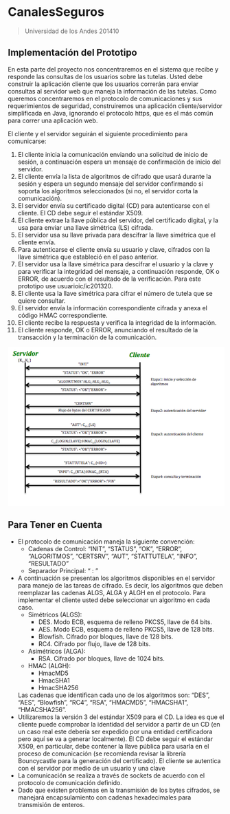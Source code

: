 CanalesSeguros
==============

> Universidad de los Andes 201410

## Implementación del Prototipo

En esta parte del proyecto nos concentraremos en el sistema que recibe y responde las consultas de los usuarios sobre las 
tutelas. Usted debe construir la aplicación cliente que los usuarios correrán para enviar consultas al servidor web que maneja 
la información de las tutelas. Como queremos concentraremos en el protocolo de comunicaciones y sus requerimientos de 
seguridad, construiremos una aplicación cliente/servidor simplificada en Java, ignorando el protocolo https, que es el más común para correr una aplicación web. 

El cliente y el servidor seguirán el siguiente procedimiento para comunicarse: 

1. El cliente inicia la comunicación enviando una solicitud de inicio de sesión, a continuación espera un mensaje de  confirmación de inicio del servidor.
2. El cliente envía la lista de algoritmos de cifrado que usará durante la sesión y espera un segundo mensaje del servidor confirmando si soporta los algoritmos seleccionados (si no, el servidor corta la comunicación). 
3. El servidor envía su certificado digital (CD) para autenticarse con el cliente. El CD debe seguir el estándar X509. 
4. El cliente extrae la llave pública del servidor, del certificado digital, y la usa para enviar una llave simétrica (LS) cifrada. 
5. El servidor usa su llave privada para descifrar la llave simétrica que el cliente envía. 
6. Para autenticarse el cliente envía su usuario y clave, cifrados con la llave simétrica que estableció en el paso anterior. 
7. El servidor usa la llave simétrica para descifrar el usuario y la clave y para verificar la integridad del mensaje, a continuación responde, OK o ERROR, de acuerdo con el resultado de la verificación. Para este prototipo use usuarioic/ic201320. 
8. El cliente usa la llave simétrica para cifrar el número de tutela que se quiere consultar. 
9. El servidor envía la información correspondiente cifrada y anexa el código HMAC correspondiente. 
10. El cliente recibe la respuesta y verifica la integridad de la información. 
11. El cliente responde, OK o ERROR, anunciando el resultado de la transacción y la terminación de la comunicación. 

![](https://github.com/davidmesa/CanalesSeguros/blob/master/Cliente/Protocolo.png?raw=true)

## Para Tener en Cuenta

<ul>
  <li> El protocolo de comunicación maneja la siguiente convención:
    <ul>
      <li> Cadenas de Control: “INIT”, “STATUS”, “OK”, “ERROR”, “ALGORITMOS”, “CERTSRV”, “AUT”, “STATTUTELA”, “INFO”, “RESULTADO”</li>
      <li> Separador Principal: “ : ”</li>
    </ul>
  </li>
  <li> A continuación se presentan los algoritmos disponibles en el servidor para manejo de las tareas de cifrado. Es decir, los algoritmos que deben reemplazar las cadenas ALGS, ALGA y ALGH en el protocolo. Para implementar el cliente usted debe seleccionar un algoritmo en cada caso. 
    <ul>
      <li> Simétricos (ALGS):
        <ul>
          <li> DES. Modo ECB, esquema de relleno PKCS5, llave de 64 bits.</li>
          <li> AES. Modo ECB, esquema de relleno PKCS5, llave de 128 bits.</li>
          <li> Blowfish. Cifrado por bloques, llave de 128 bits.</li>
          <li> RC4. Cifrado por flujo, llave de 128 bits.</li>
        </ul>
      </li>
      <li> Asimétricos (ALGA): 
        <ul>
          <li> RSA. Cifrado por bloques, llave de 1024 bits.</li>
        </ul>
      </li>
      <li> HMAC (ALGH): 
        <ul>
          <li> HmacMD5 </li>
          <li> HmacSHA1 </li>
          <li> HmacSHA256 </li>
        </ul>
      </li>
    </ul>
    Las cadenas que identifican cada uno de los algoritmos son: “DES”, “AES”, “Blowfish”, “RC4”, “RSA”, “HMACMD5”, “HMACSHA1”, “HMACSHA256”. 
  </li>
  <li> Utilizaremos la versión 3 del estándar X509 para el CD. La idea es que el cliente puede comprobar la identidad del servidor a partir de un CD (en un caso real este debería ser expedido por una entidad certificadora pero aquí se va a generar localmente). El CD debe seguir el estándar X509, en particular, debe contener la llave pública para usarla en el proceso de comunicación (se recomienda revisar la librería Bouncycastle para la generación del certificado). El cliente se autentica con el servidor por medio de un usuario y una clave </li>
  <li> La comunicación se realiza a través de sockets de acuerdo con el protocolo de comunicación definido. </li>
  <li> Dado que existen problemas en la transmisión de los bytes cifrados, se manejará encapsulamiento con cadenas 
hexadecimales para transmisión de enteros. </li>
</ul> 
